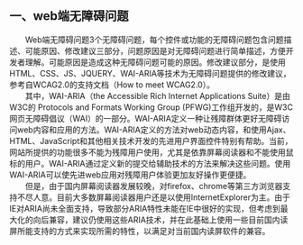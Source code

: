 
## 一、web端无障碍问题
　　Web端无障碍问题3个无障碍问题，每个控件或功能的无障碍问题包含问题描述、可能原因、修改建议三部分，问题原因是对无障碍问题进行简单描述，方便开发者理解。可能原因是造成这种无障碍问题可能的原因。修改建议部分，是使用HTML、CSS、JS、JQUERY、WAI-ARIA等技术为无障碍问题提供的修改建议，参考自WCAG2.0的支持文档（How to meet WCAG2.0）。<br/>
　　其中，WAI-ARIA（the Accessible Rich Internet Applications Suite）是由W3C的 Protocols and Formats Working Group (PFWG)工作组开发的，是W3C网页无障碍倡议（WAI）的一部分。WAI-ARIA定义一种让残障群体更好无障碍访问web内容和应用的方法。WAI-ARIA定义的方法对web动态内容，和使用Ajax、HTML、JavaScript和其他相关技术开发的先进用户界面控件特别有帮助。当前，网站所提供的功能很多不能为残障用户使用，尤其是依靠屏幕阅读器和不能使用鼠标的用户。WAI-ARIA通过定义新的提交给辅助技术的方法来解决这些问题。使用WAI-ARIA可以使先进web应用对残障用户体验更加友好操作更便捷。<br/>
　　但是，由于国内屏幕阅读器发展较晚，对firefox、chrome等第三方浏览器支持不尽人意。目前大多数屏幕阅读器用户还是以使用InternetExplorer为主。由于IE对ARIA尚未全面支持，导致部分ARIA特性未能在IE中很好的实现，但考虑到最大化的向后兼容，建议仍使用这些ARIA技术，并在此基础上使用一些目前国内读屏所能支持的方式来实现所需的特性，以满足对当前国内读屏软件的兼容。<br/>
